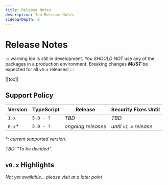 ```yaml
---
title: Release Notes
description: Ion Release Notes
sidebarDepth: 0
---
```


# Release Notes

::: warning
Ion is still in development.
You _SHOULD NOT_ use any of the packages in a production environment.
Breaking changes _**MUST**_ be expected for all `v0.x` releases!
:::

[[toc]]

## Support Policy

| Version | TypeScript | Release            | Security Fixes Until   |
|---------|------------|--------------------|------------------------|
| `1.x`   | `5.0 - ?`  | _TBD_              | _TBD_                  |
| `0.x`*  | `5.0 - ?`  | _ongoing releases_ | _until `v1.x` release_ |

_*: current supported version._

_TBD: "To be decided"._

## `v0.x` Highlights

_Not yet available... please visit at a later point_
